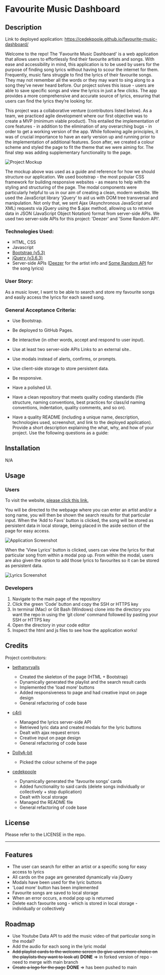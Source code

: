 # Favourite Music Dashboard 

## Description

Link to deployed application: https://cedekpoole.github.io/favourite-music-dashboard/ 

Welcome to the repo! The 'Favourite Music Dashboard' is a web application that allows users to effortlessly find their favourite artists and songs. With ease and accessibility in mind, this application is to be used by users for the purpose of finding song lyrics without having to scour the internet for them. Frequently, music fans struggle to find the lyrics of their favourite songs. They may not remember all the words or they may want to sing along to a song they’ve never heard before. Our project solves this issue - users are able to save specific songs and view the lyrics in just a few clicks. The app provides a more comprehensive and accurate source of lyrics, ensuring that users can find the lyrics they’re looking for.

This project was a collaborative venture (contributors listed below). As a team, we practiced agile development where our first objective was to create a MVP (minimum viable product). This entailed the implementation of core features - in addition to the elimination of any overarching bugs - in order to get a working version of the app. While following agile principles, it was of crucial importance to have an early version up and running prior to the implementation of additional features. Soon after, we created a colour scheme and styled the page to fit the theme that we were aiming for. The final step was adding supplementary functionality to the page. 

![Project Mockup](./assets/images/project-wireframe.jpg)

The mockup above was used as a guide and reference for how we should structure our application. We used bootstrap - the most popular CSS framework for building responsive websites - as means to help with the styling and structuring of the page. The modal components were particularly helpful to us in our aim of creating a clean, modern website. We used the JavaScript library 'jQuery' to aid us with DOM tree transversal and manipulation. Not only that, we sent Ajax (Asynchronous JavaScript and XML) requests via jQuery using the $.ajax method, allowing us to retreive data in JSON (JavaScript Object Notation) format from server-side APIs. We used two server-side APIs for this project: 'Deezer' and 'Some Random API'. 

### Technologies Used: 
- HTML, CSS
- Javascript
- [Bootstrap (v5.3)](https://getbootstrap.com/)
- [jQuery (v3.6.3)](https://api.jquery.com/)
- Server-side APIs ([Deezer](https://developers.deezer.com/api) for the artist info and [Some Random API](https://some-random-api.ml/docs/welcome/introduction) for the song lyrics)

### User Story: 
As a music lover, I want to be able to search and store my favourite songs and easily access the lyrics for each saved song. 

### General Acceptance Criteria:
- Use Bootstrap.

- Be deployed to GitHub Pages.

- Be interactive (in other words, accept and respond to user input).

- Use at least two server-side APIs Links to an external site..

- Use modals instead of alerts, confirms, or prompts.

- Use client-side storage to store persistent data.

- Be responsive.

- Have a polished UI.

- Have a clean repository that meets quality coding standards (file structure, naming conventions, best practices for class/id naming conventions, indentation, quality comments, and so on).

- Have a quality README (including a unique name, description, technologies used, screenshot, and link to the deployed application).
Provide a short description explaining the what, why, and how of your project. Use the following questions as a guide:


## Installation 

N/A

## Usage 

### Users

To visit the website, [please click this link.](https://cedekpoole.github.io/favourite-music-dashboard/)

You will be directed to the webpage where you can enter an artist and/or a song name, you will then be shown the search results for that particular input. When the 'Add to Favs' button is clicked, the song will be stored as persistent data in local storage, being placed in the aside section of the page for easy access. 

![Application Screenshot](./assets/images/app-screenshot.png)

When the 'View Lyrics' button is clicked, users can view the lyrics for that particular song from within a modal pop up. From within the modal, users are also given the option to add those lyrics to favourites so it can be stored as persistent data. 

![Lyrics Screenshot](./assets/images/lyric-screenshot.png)


### Developers
1. Navigate to the main page of the repository
2. Click the green ‘Code’ button and copy the SSH or HTTPS key
3. In terminal (Mac) or Git Bash (Windows) clone into the directory you want the repo in using the ‘git clone’ command followed by pasting your SSH or HTTPS key
4. Open the directory in your code editor
5. Inspect the html and js files to see how the application works!

## Credits 

Project contributors: 
- [bethanyryalls](https://github.com/bethanyryalls)
    - Created the skeleton of the page (HTML + Bootstrap)
    - Dynamically generated the playlist and the search result cards
    - Implemented the 'load more' buttons 
    - Added responsiveness to page and had creative input on page design 
    - General refactoring of code base

- [c4rli](https://github.com/c4rli)
    - Managed the lyrics server-side API
    - Retrieved lyric data and created modals for the lyric buttons 
    - Dealt with ajax request errors 
    - Creative input on page design
    - General refactoring of code base

- [DollyA-bit](https://github.com/DollyA-bit)
    - Picked the colour scheme of the page

- [cedekpoole](https://github.com/cedekpoole)
    - Dynamically generated the 'favourite songs' cards
    - Added functionality to said cards (delete songs individually or collectively + stop duplication)
    - Dealt with local storage
    - Managed the README file
    - General refactoring of code base

## License 

Please refer to the LICENSE in the repo. 

---

## Features

- The user can search for either an artist or a specific song for easy access to lyrics
- All cards on the page are generated dynamically via jQuery 
- Modals have been used for the lyric buttons 
- 'Load more' button has been implemented
- Favourite songs are saved to local storage
- When an error occurs, a modal pop up is returned 
- Delete each favourite song - which is stored in local storage - individually or collectively


## Roadmap 

- Use Youtube Data API to add the music video of that particular song in the modal?
- Add the audio for each song in the lyric modal
- ~~Add playlist cards to the welcome screen (to give users more choice on the playlists they want to look at)~~ **DONE** => in forked version of repo - need to merge with main branch
- ~~Create a logo for the page~~ **DONE** => has been pushed to main
